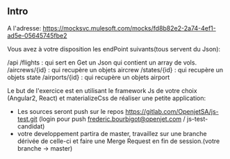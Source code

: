Intro
-------------

A l'adresse: https://mocksvc.mulesoft.com/mocks/fd8b82e2-2a74-4ef1-ad5e-05645745fbe2

Vous avez à votre disposition les endPoint suivants(tous servent du Json):

/api
  /flights : qui sert en Get un Json qui contient un array de vols.
  /aircrews/{id} : qui recupère un objets aircrew
  /states/{id} : qui recupère un objets state
  /airports/{id} : qui recupère un objets airport

Le but de l'exercice est en utilisant le framework Js de votre choix (Angular2, React) et materializeCss de réaliser une petite application:
- Les sources seront push sur le repos https://gitlab.com/OpenjetSA/js-test.git (login pour push frederic.bourbigot@openjet.com / js-test-candidat)
- votre developpement partira de master, travaillez sur une branche dérivée de celle-ci et faire une Merge Request en fin de session.(votre branche -> master)